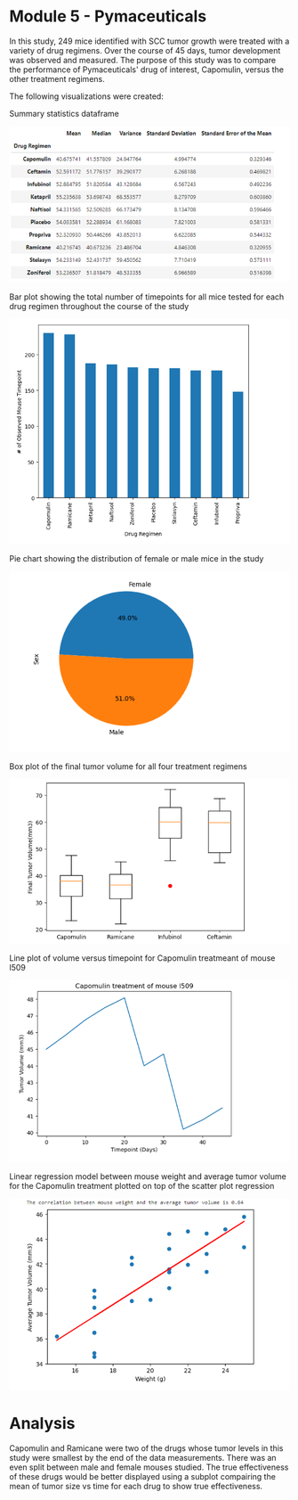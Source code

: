 # Module 5 - Pymaceuticals

In this study, 249 mice identified with SCC tumor growth were treated with a variety of drug regimens. Over the course of 45 days, tumor development was observed and measured. The purpose of this study was to compare the performance of Pymaceuticals' drug of interest, Capomulin, versus the other treatment regimens.

The following visualizations were created:

Summary statistics dataframe

![alt text](Pymaceuticals/img1.png)

Bar plot showing the total number of timepoints for all mice tested for each drug regimen throughout the course of the study

![alt text](Pymaceuticals/img2.png)

Pie chart showing the distribution of female or male mice in the study

![alt text](Pymaceuticals/img3.png)

Box plot of the final tumor volume for all four treatment regimens

![alt text](Pymaceuticals/img4.png)

Line plot of volume versus timepoint for Capomulin treatmeant of mouse l509

![alt text](Pymaceuticals/img5.png)

Linear regression model between mouse weight and average tumor volume for the Capomulin treatment plotted on top of the scatter plot
regression

![alt text](Pymaceuticals/img6.png)

# Analysis

Capomulin and Ramicane were two of the drugs whose tumor levels in this study were smallest by the end of the data measurements. There was an even split between male and female mouses studied. The true effectiveness of these drugs would be better displayed using a subplot compairing the mean of tumor size vs time for each drug to show true effectiveness.
